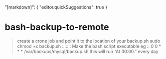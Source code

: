 "[markdown]": { "editor.quickSuggestions": true }

# bash-backup-to-remote

> create a crone job and point it to the location of your backup.sh sudo chmod
> +x backup.sh ::::::: Make the bash script executable eg :: 0 0 \* \* \*
> /var/backups/mysql/backup.sh this will run “At 00:00.” every day
